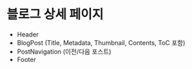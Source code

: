 # 블로그 상세 페이지

- Header
- BlogPost (Title, Metadata, Thumbnail, Contents, ToC 포함)
- PostNavigation (이전/다음 포스트)
- Footer